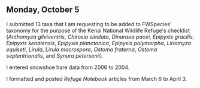 
## Monday, October 5

I submitted 13 taxa that I am requesting to be added to FWSpecies' taxonomy for the purpose of the Kenai National Wildlife Refuge's checklist (*Anthomyza gilviventris*, 
*Chirosia similata*, 
*Dinaraea pacei*, 
*Epipyxis gracilis*, 
*Epipyxis kenaiensis*, 
*Epipyxis planctonica*, 
*Epipyxis polymorpha*, 
*Liriomyza equiseti*, 
*Lirula*, 
*Lirula macrospora*, 
*Ostoma fraterna*, 
*Ostoma septentrionalis*, and
*Synura petersenii*).

I entered snowshoe hare data from 2006 to 2004.

I formatted and posted *Refuge Notebook* articles from March 6 to April 3.